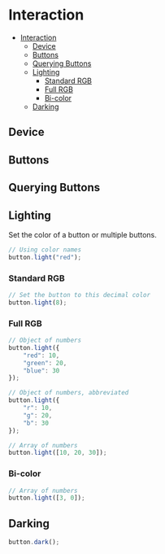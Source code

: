 # Interaction
<!-- TOC depthFrom:1 depthTo:3 withLinks:1 updateOnSave:1 orderedList:0 -->

- [Interaction](#interaction)
	- [Device](#device)
	- [Buttons](#buttons)
	- [Querying Buttons](#querying-buttons)
	- [Lighting](#lighting)
		- [Standard RGB](#standard-rgb)
		- [Full RGB](#full-rgb)
		- [Bi-color](#bi-color)
	- [Darking](#darking)

<!-- /TOC -->

## Device

## Buttons
## Querying Buttons

## Lighting
Set the color of a button or multiple buttons.
```js
// Using color names
button.light("red");
```
### Standard RGB
```js
// Set the button to this decimal color
button.light(8);
```
### Full RGB
```js
// Object of numbers
button.light({
	"red": 10,
	"green": 20,
	"blue": 30
});
```
```js
// Object of numbers, abbreviated
button.light({
	"r": 10,
	"g": 20,
	"b": 30
});
```
```js
// Array of numbers
button.light([10, 20, 30]);
```
### Bi-color
```js
// Array of numbers
button.light([3, 0]);
```

## Darking
```js
button.dark();
```
